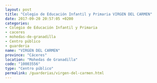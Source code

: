 ```yaml
---
layout: post
title: "Colegio de Educación Infantil y Primaria VIRGEN DEL CARMEN"
date: 2017-09-20 20:57:05 +0200
categories:
- Colegio de Educación Infantil y Primaria
- caceres
- mohedas-de-granadilla
- Centro público
- guarderia
name: "VIRGEN DEL CARMEN"
province: "Cáceres"
location: "Mohedas de Granadilla"
code: "10003556"
type: "Centro público"
permalink: /guarderias/virgen-del-carmen.html
---
```

